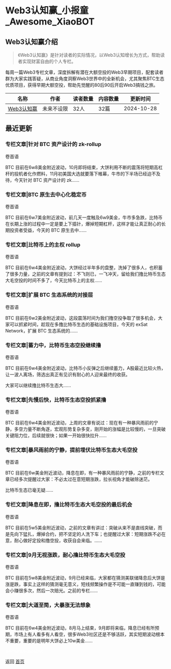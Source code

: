 # Web3认知赢_小报童_Awesome_XiaoBOT

## Web3认知赢介绍
> 《Web3认知赢》是针对读者的实际情况，以Web3认知增长为方式，帮助读者实现财富自由的个人专栏。    
    
每周一篇Web3专栏文章，深度拆解有潜在大额空投的Web3早期项目，配套读者群为大家实践答疑，从商业角度洞察Web3世界中的全新机会，尤其聚焦BTC生态优质项目，获得早期大额空投，帮助先觉醒的80后90后开启Web3搞钱之旅。  
  


|名称|作者|读者数量|内容数量|更新时间|
|---|---|---|---|---|
|[Web3认知赢](https://xiaobot.net/p/0xweb3?refer=0b133df9-27dc-423b-8101-639049001c13)|未来不设限|32人|32篇|2024-10-28|

## 最近更新
### 专栏文章|针对 BTC 资产设计的 zk-rollup

卷首语

BTC
目前在6w8美金附近波动，10月即将结束，大饼利用不断的震荡将短期高杠杆的投机者化作燃料，11月初美国大选就要落下帷幕，牛市的下半场已经迫不及待，今天针对
BTC 资产设计的 zk......

### 专栏文章|BTC 原生去中心化稳定币

卷首语

BTC
目前在6w7美金附近波动，前几天一度触及6w9美金，牛市多急跌，比特币在长期上涨的过程中一定是要上下插针，爆掉短期杠杆，这样才能让真正耐心的长期投资者受益，今天的
BTC 原生去中......

### 专栏文章|比特币上的主权 rollup

卷首语

BTC
目前在6w4美金附近波动，大饼经过半年多的盘整，洗掉了很多人，也积蓄了很多力量，之前的文章有提到过：不飞则已，一飞冲天，留给我们撸比特币生态大毛空投的时间不多了，今天比特币上的主权......

### 专栏文章|扩展 BTC 生态系统的对接层

卷首语

BTC 目前在6w2美金附近波动，这段震荡时间为我们撸空投争取了很多机会，大家可以抓紧时间，趁现在多撸比特币生态的基础设施项目，今天的 exSat
Network，扩展 BTC 生态系统的......

### 专栏文章|蓄力中，比特币生态空投继续撸

卷首语

BTC 目前在6w4美金附近波动，比特币小反弹之后继续蓄力，A股最近比较火热，让一波人离场，筛选出真正有见识有耐心的人迎来最终的收获。

大家可以继续撸比特币生态大......

### 专栏文章|先慢后快，比特币生态空投抓紧撸

卷首语

BTC
目前在6w4美金附近波动，上周的文章有说过：现在有一种暴风雨前的宁静，多空力量不断角逐，宏观形势复杂多变，刚开始的涨幅是比较慢的，一旦突破关键阻力位，后续就很快；如果一开始很快拉升......

### 专栏文章|暴风雨前的宁静，提前埋伏比特币生态大毛空投

卷首语

BTC 目前在6w美金附近波动，降息在即，有一种暴风雨前的宁静，之前的专栏文章已经多次提醒过大家：不必太过在意短期涨跌，拉长视角才能破除迷茫。

比特币生态已毫无疑......

### 专栏文章|降息在即，撸比特币生态大毛空投的最后机会

卷首语

BTC
目前在5w5美金附近波动，之前的文章有讲过：突破从来不是直线突破，而是先向下猛扎，爆掉合约，把不坚定的人洗下车；也提醒过大家：短期涨跌不必在意，耐心做好定投和撸空投，收获自会来临。......

### 专栏文章|9月无视涨跌，耐心撸比特币生态大毛空投

卷首语

BTC
目前在5w8美金附近波动，9月已经来临，大家都在猜测美联储降息后大饼是涨是跌，事实上这样的猜测毫无意义，短线频繁操作是不可能一直赚到钱的，可能会小赚很多次，然后一次赔光。之前的专栏......

### 专栏文章|大道至简，大暴涨无法想象

卷首语

BTC
目前在6w4美金附近波动，8月马上结束，9月即将来临，降息已经有所预期，市场上有人看多有人看空，很多Web3社区还是不够活跃，其实短期波动根本不重要，重要的是明年大饼必上10w美金......


<a href="https://github.com/Reno9527/awesome-xiaobot" style="color: white; text-decoration: none;">awesome-xiaobot</a>

返回 [首页](../README.md)

